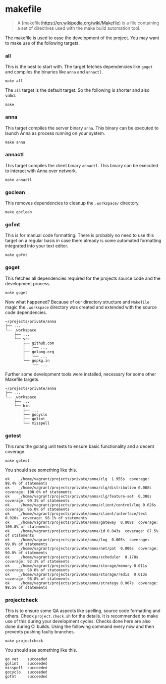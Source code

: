 # makefile
> A [makefile(https://en.wikipedia.org/wiki/Makefile) is a file containing a
> set of directives used with the make build automation tool.

The makefile is used to ease the development of the project. You may want to
make use of the following targets.

### all
This is the best to start with. The target fetches dependencies like `goget`
and compiles the binaries like `anna` and `annactl`.
```
make all
```

The `all` target is the default target. So the following is shorter and also
valid.
```
make
```

### anna
This target compiles the server binary `anna`. This binary can be executed to
launch Anna as process running on your system.
```
make anna
```

### annactl
This target compiles the client binary `annactl`. This binary can be executed
to interact with Anna over network.
```
make annactl
```

### goclean
This removes dependencies to cleanup the `.workspace/` directory.
```
make goclean
```

### gofmt
This is for manual code formatting. There is probably no need to use this
target on a regular basis in case there already is some automated formatting
integrated into your text editor.
```
make gofmt
```

### goget
This fetches all dependencies required for the projects source code and the
development process.
```
make goget
```

Now what happened? Because of our directory structure and `Makefile` magic the
`.workspace` directory was created and extended with the source code
dependencies.
```
~/projects/private/anna
├── ...
└── .workspace
    ├── ...
    └── src
        ├── github.com
        │   ├── ...
        ├── golang.org
        │   └── ...
        └── gopkg.in
            └── ...
```

Further some development tools were installed, necessary for some other
Makefile targets.
```
~/projects/private/anna
├── ...
└── .workspace
    ├── ...
    └── bin
        ├── ...
        ├── gocyclo
        ├── golint
        └── misspell
```

### gotest
This runs the golang unit tests to ensure basic functionality and a decent coverage.
```
make gotest
```

You should see something like this.
```
ok    _/home/vagrant/projects/private/anna/clg  1.955s  coverage: 98.4% of statements
ok    _/home/vagrant/projects/private/anna/clg/distribution 0.008s  coverage: 100.0% of statements
ok    _/home/vagrant/projects/private/anna/clg/feature-set  0.388s  coverage: 99.3% of statements
ok    _/home/vagrant/projects/private/anna/client/control/log 0.026s  coverage: 96.0% of statements
ok    _/home/vagrant/projects/private/anna/client/interface/text  0.020s  coverage: 98.1% of statements
ok    _/home/vagrant/projects/private/anna/gateway  0.008s  coverage: 100.0% of statements
ok    _/home/vagrant/projects/private/anna/id 0.043s  coverage: 87.5% of statements
ok    _/home/vagrant/projects/private/anna/log  0.005s  coverage: 99.0% of statements
ok    _/home/vagrant/projects/private/anna/net/pat  0.006s  coverage: 90.0% of statements
ok    _/home/vagrant/projects/private/anna/scheduler  0.178s  coverage: 92.1% of statements
ok    _/home/vagrant/projects/private/anna/storage/memory 0.011s  coverage: 98.0% of statements
ok    _/home/vagrant/projects/private/anna/storage/redis  0.013s  coverage: 96.8% of statements
ok    _/home/vagrant/projects/private/anna/strategy 0.007s  coverage: 98.5% of statements
```

### projectcheck
This is to ensure some QA aspects like spelling, source code formatting and
others. Check `project.check.sh` for the details. It is recommended to make use
of this during your development cycles. Checks done here are also done during
CI builds. Using the following command every now and then prevents pushing
faulty branches.
```
make projectcheck
```

You should see something like this.
```
go vet    succeeded
golint    succeeded
misspell  succeeded
gocyclo   succeeded
gofmt     succeeded
```
